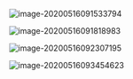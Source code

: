 ![image-20200516091533794](https://tva1.sinaimg.cn/large/007S8ZIlgy1gewecnhjrlj31ce0gsjwc.jpg)

![image-20200516091818983](https://tva1.sinaimg.cn/large/007S8ZIlgy1gewecsordhj31ce09awia.jpg)

![image-20200516092307195](https://tva1.sinaimg.cn/large/007S8ZIlgy1gewecvg8s4j31cc0gsagi.jpg)

 ![image-20200516093454623](https://tva1.sinaimg.cn/large/007S8ZIlgy1gewecy7x6bj31cc0bs0xs.jpg)

